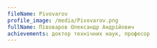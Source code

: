 ```yaml
---
fileName: Pivovarov
profile_image: /media/Pivovarov.png
fullName: Півоваров Олександр Андрійович
achievements: доктор технічних наук, професор
---
```

